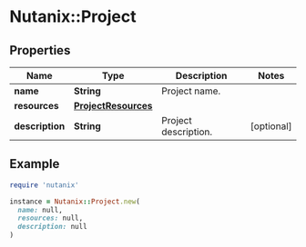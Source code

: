 # Nutanix::Project

## Properties

| Name | Type | Description | Notes |
| ---- | ---- | ----------- | ----- |
| **name** | **String** | Project name. |  |
| **resources** | [**ProjectResources**](ProjectResources.md) |  |  |
| **description** | **String** | Project description. | [optional] |

## Example

```ruby
require 'nutanix'

instance = Nutanix::Project.new(
  name: null,
  resources: null,
  description: null
)
```

